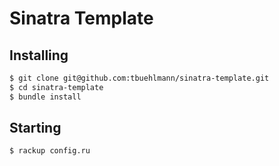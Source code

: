 # Sinatra Template

## Installing
```sh
$ git clone git@github.com:tbuehlmann/sinatra-template.git
$ cd sinatra-template
$ bundle install
```

## Starting
```sh
$ rackup config.ru
```
